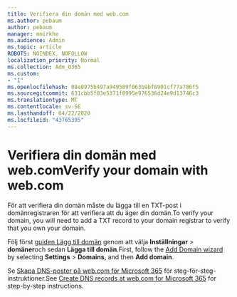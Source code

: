 ```yaml
---
title: Verifiera din domän med web.com
ms.author: pebaum
author: pebaum
manager: mnirkhe
ms.audience: Admin
ms.topic: article
ROBOTS: NOINDEX, NOFOLLOW
localization_priority: Normal
ms.collection: Adm_O365
ms.custom:
- "1"
ms.openlocfilehash: 08e8975b497a949589f063b9bf6901cf77a786f5
ms.sourcegitcommit: 631cbb5f03e5371f0995e976536d24e9d13746c3
ms.translationtype: MT
ms.contentlocale: sv-SE
ms.lasthandoff: 04/22/2020
ms.locfileid: "43765395"
---
```

# <a name="verify-your-domain-with-webcom"></a><span data-ttu-id="5d75e-102">Verifiera din domän med web.com</span><span class="sxs-lookup"><span data-stu-id="5d75e-102">Verify your domain with web.com</span></span>

<span data-ttu-id="5d75e-103">För att verifiera din domän måste du lägga till en TXT-post i domänregistraren för att verifiera att du äger din domän.</span><span class="sxs-lookup"><span data-stu-id="5d75e-103">To verify your domain, you will need to add a TXT record to your domain registrar to verify that you own your domain.</span></span> 

<span data-ttu-id="5d75e-104">Följ först [guiden Lägg till domän](https://portal.office.com/adminportal/home#/Domains) genom att välja **Inställningar** \> **domäner**och sedan **Lägga till domän**.</span><span class="sxs-lookup"><span data-stu-id="5d75e-104">First, follow the [Add Domain wizard](https://portal.office.com/adminportal/home#/Domains) by selecting **Settings** \> **Domains**, and then **Add domain**.</span></span>
  
<span data-ttu-id="5d75e-105">Se [Skapa DNS-poster på web.com för Microsoft 365](https://docs.microsoft.com/microsoft-365/admin/dns/create-dns-records-at-web-com) för steg-för-steg-instruktioner.</span><span class="sxs-lookup"><span data-stu-id="5d75e-105">See [Create DNS records at web.com for Microsoft 365](https://docs.microsoft.com/microsoft-365/admin/dns/create-dns-records-at-web-com) for step-by-step instructions.</span></span>